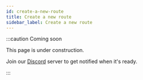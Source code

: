 ```yaml
---
id: create-a-new-route
title: Create a new route
sidebar_label: Create a new route
---
```


:::caution Coming soon

This page is under construction.

Join our [Discord](https://discord.traxion.dev/) server to get notified when it's ready.

:::
